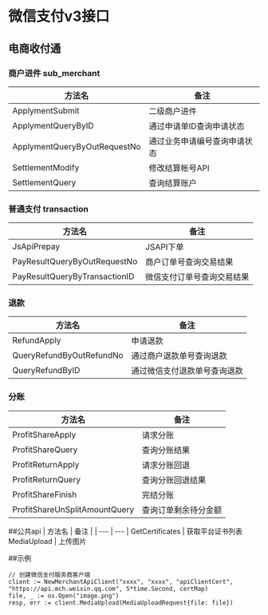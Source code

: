 # 微信支付v3接口

## 电商收付通
### 商户进件 sub_merchant
| 方法名 | 备注 |
| --- | --- |
ApplymentSubmit | 二级商户进件 
ApplymentQueryByID | 通过申请单ID查询申请状态 
ApplymentQueryByOutRequestNo | 通过业务申请编号查询申请状态 
SettlementModify | 修改结算帐号API 
SettlementQuery | 查询结算账户 
### 普通支付 transaction
| 方法名 | 备注 |
| --- | --- |
JsApiPrepay | JSAPI下单 
PayResultQueryByOutRequestNo | 商户订单号查询交易结果
PayResultQueryByTransactionID | 微信支付订单号查询交易结果
### 退款
| 方法名 | 备注 |
| --- | --- |
RefundApply | 申请退款
QueryRefundByOutRefundNo | 通过商户退款单号查询退款
QueryRefundByID | 通过微信支付退款单号查询退款
### 分账
| 方法名 | 备注 |
| --- | --- |
ProfitShareApply | 请求分账
ProfitShareQuery | 查询分账结果
ProfitReturnApply | 请求分账回退
ProfitReturnQuery | 查询分账回退结果
ProfitShareFinish | 完结分账
ProfitShareUnSplitAmountQuery | 查询订单剩余待分金额

##公共api
| 方法名 | 备注 |
| --- | --- |
GetCertificates | 获取平台证书列表
MediaUpload | 上传图片

##示例
```
// 创建微信支付服务商客户端
client := NewMerchantApiClient("xxxx", "xxxx", "apiClientCert", "https://api.mch.weixin.qq.com", 5*time.Second, certMap)
file, _ := os.Open("image.png")
resp, err := client.MediaUpload(MediaUploadRequest{file: file})
```
